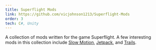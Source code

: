 ```yaml
---
title: Superflight Mods
link: https://github.com/vicjohnson1213/Superflight-Mods
order: 3
tech: C#, Unity
---
```


A collection of mods written for the game Superflight. A few interesting mods in this collection include [Slow Motion](https://github.com/vicjohnson1213/Superflight-Mods/tree/master/SlowMotion), [Jetpack](https://github.com/vicjohnson1213/Superflight-Mods/tree/master/Jetpack), and [Trails](https://github.com/vicjohnson1213/Superflight-Mods/tree/master/Trails).
